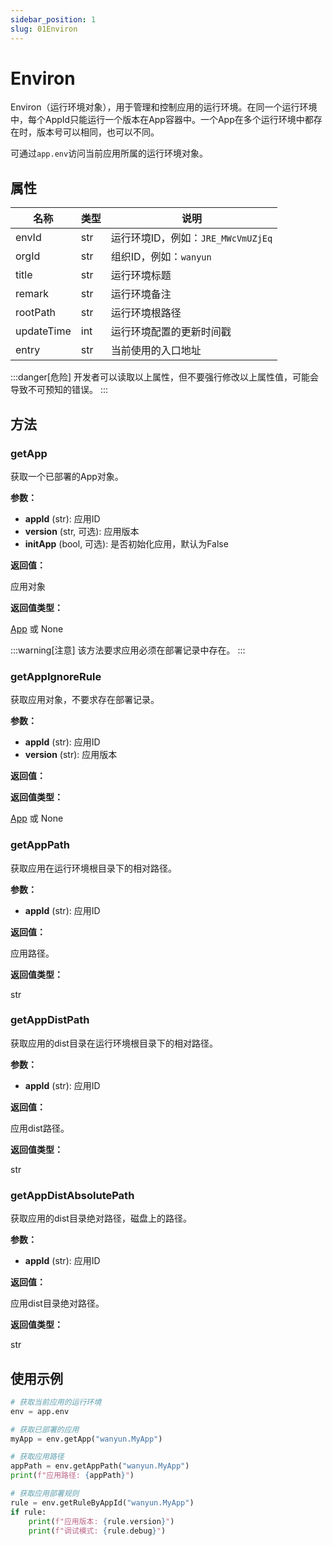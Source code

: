 ```yaml
---
sidebar_position: 1
slug: 01Environ
---
```


# Environ
Environ（运行环境对象），用于管理和控制应用的运行环境。在同一个运行环境中，每个AppId只能运行一个版本在App容器中。一个App在多个运行环境中都存在时，版本号可以相同，也可以不同。

可通过`app.env`访问当前应用所属的运行环境对象。

## 属性
| 名称 | 类型 | 说明 |
|------|------|------|
| envId | str | 运行环境ID，例如：`JRE_MWcVmUZjEq` |
| orgId | str | 组织ID，例如：`wanyun` |
| title | str | 运行环境标题 |
| remark | str | 运行环境备注 |
| rootPath | str | 运行环境根路径 |
| updateTime | int | 运行环境配置的更新时间戳 |
| entry | str | 当前使用的入口地址 |

:::danger[危险]
开发者可以读取以上属性，但不要强行修改以上属性值，可能会导致不可预知的错误。
:::

## 方法
### getApp
获取一个已部署的App对象。

**参数：**

* **appId** (str): 应用ID
* **version** (str, 可选): 应用版本
* **initApp** (bool, 可选): 是否初始化应用，默认为False

**返回值：** 

应用对象

**返回值类型：** 

[App](../applications/App) 或 None

:::warning[注意]
该方法要求应用必须在部署记录中存在。
:::

### getAppIgnoreRule
获取应用对象，不要求存在部署记录。

**参数：**

* **appId** (str): 应用ID
* **version** (str): 应用版本

**返回值：** 


**返回值类型：** 

[App](../applications/App) 或 None

### getAppPath
获取应用在运行环境根目录下的相对路径。

**参数：**

* **appId** (str): 应用ID

**返回值：** 

应用路径。

**返回值类型：** 

str

### getAppDistPath
获取应用的dist目录在运行环境根目录下的相对路径。

**参数：**

* **appId** (str): 应用ID

**返回值：** 

应用dist路径。

**返回值类型：** 

str

### getAppDistAbsolutePath
获取应用的dist目录绝对路径，磁盘上的路径。

**参数：**

* **appId** (str): 应用ID

**返回值：** 

应用dist目录绝对路径。

**返回值类型：** 

str

## 使用示例
```python
# 获取当前应用的运行环境
env = app.env

# 获取已部署的应用
myApp = env.getApp("wanyun.MyApp")

# 获取应用路径
appPath = env.getAppPath("wanyun.MyApp")
print(f"应用路径: {appPath}")

# 获取应用部署规则
rule = env.getRuleByAppId("wanyun.MyApp")
if rule:
    print(f"应用版本: {rule.version}")
    print(f"调试模式: {rule.debug}")
```
